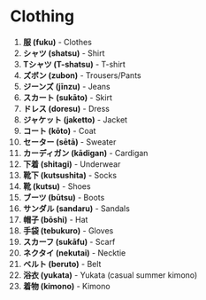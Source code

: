 # Clothing

1. **服 (fuku)** - Clothes
2. **シャツ (shatsu)** - Shirt
3. **Tシャツ (T-shatsu)** - T-shirt
4. **ズボン (zubon)** - Trousers/Pants
5. **ジーンズ (jīnzu)** - Jeans
6. **スカート (sukāto)** - Skirt
7. **ドレス (doresu)** - Dress
8. **ジャケット (jaketto)** - Jacket
9. **コート (kōto)** - Coat
10. **セーター (sētā)** - Sweater
11. **カーディガン (kādigan)** - Cardigan
12. **下着 (shitagi)** - Underwear
13. **靴下 (kutsushita)** - Socks
14. **靴 (kutsu)** - Shoes
15. **ブーツ (būtsu)** - Boots
16. **サンダル (sandaru)** - Sandals
17. **帽子 (bōshi)** - Hat
18. **手袋 (tebukuro)** - Gloves
19. **スカーフ (sukāfu)** - Scarf
20. **ネクタイ (nekutai)** - Necktie
21. **ベルト (beruto)** - Belt
22. **浴衣 (yukata)** - Yukata (casual summer kimono)
23. **着物 (kimono)** - Kimono
